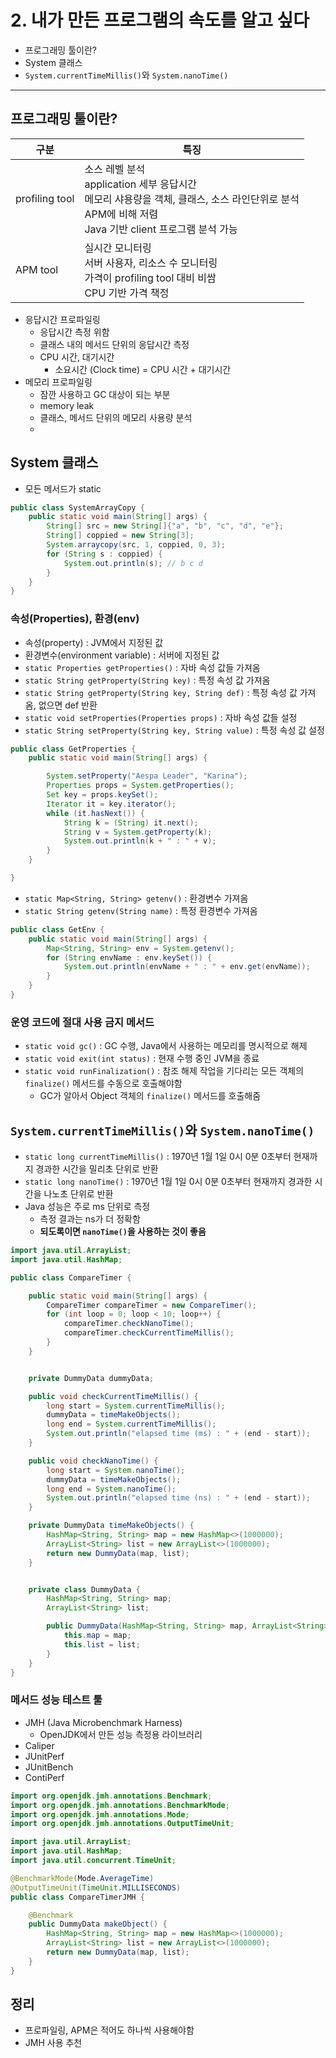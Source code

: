 # 2. 내가 만든 프로그램의 속도를 알고 싶다

- 프로그래밍 툴이란?
- System 클래스
- `System.currentTimeMillis()`와 `System.nanoTime()`

---

## 프로그래밍 툴이란?

| 구분             | 특징                                                                                                               |
|----------------|------------------------------------------------------------------------------------------------------------------|
| profiling tool | 소스 레벨 분석 <br/>application 세부 응답시간<br/>메모리 샤용량을 객체, 클래스, 소스 라인단위로 분석<br/>APM에 비해 저렴<br/>Java 기반 client 프로그램 분석 가능 |
| APM tool       | 실시간 모니터링<br/>서버 사용자, 리소스 수 모니터링<br/>가격이 profiling tool 대비 비쌈<br/>CPU 기반 가격 책정                                    |

- 응답시간 프로파일링
    - 응답시간 측정 위함
    - 클래스 내의 메서드 단위의 응답시간 측정
    - CPU 시간, 대기시간
        - 소요시간 (Clock time) = CPU 시간 + 대기시간
- 메모리 프로파일링
    - 잠깐 사용하고 GC 대상이 되는 부분
    - memory leak
    - 클래스, 메서드 단위의 메모리 사용량 분석
    -

## System 클래스

- 모든 메서드가 static

```Java
public class SystemArrayCopy {
    public static void main(String[] args) {
        String[] src = new String[]{"a", "b", "c", "d", "e"};
        String[] coppied = new String[3];
        System.arraycopy(src, 1, coppied, 0, 3);
        for (String s : coppied) {
            System.out.println(s); // b c d
        }
    }
}
```

### 속성(Properties), 환경(env)

- 속성(property) : JVM에서 지정된 값
- 환경변수(environment variable) : 서버에 지정된 값
- `static Properties getProperties()` : 자바 속성 값들 가져옴
- `static String getProperty(String key)` : 특정 속성 값 가져옴
- `static String getProperty(String key, String def)` : 특정 속성 값 가져옴, 없으면 def 반환
- `static void setProperties(Properties props)` : 자바 속성 값들 설정
- `static String setProperty(String key, String value)` : 특정 속성 값 설정

```Java
public class GetProperties {
    public static void main(String[] args) {

        System.setProperty("Aespa Leader", "Karina");
        Properties props = System.getProperties();
        Set key = props.keySet();
        Iterator it = key.iterator();
        while (it.hasNext()) {
            String k = (String) it.next();
            String v = System.getProperty(k);
            System.out.println(k + " : " + v);
        }
    }

}
```

- `static Map<String, String> getenv()` : 환경변수 가져옴
- `static String getenv(String name)` : 특정 환경변수 가져옴

```Java
public class GetEnv {
    public static void main(String[] args) {
        Map<String, String> env = System.getenv();
        for (String envName : env.keySet()) {
            System.out.println(envName + " : " + env.get(envName));
        }
    }
}
```

### 운영 코드에 절대 사용 금지 메서드

- `static void gc()` : GC 수행, Java에서 사용하는 메모리를 명시적으로 해제
- `static void exit(int status)` : 현재 수행 중인 JVM을 종료
- `static void runFinalization()` : 참조 해제 작업을 기다리는 모든 객체의 `finalize()` 메서드를 수동으로 호출해야함
    - GC가 알아서 Object 객체의 `finalize()` 메서드를 호출해줌

## `System.currentTimeMillis()`와 `System.nanoTime()`

- `static long currentTimeMillis()` : 1970년 1월 1일 0시 0분 0초부터 현재까지 경과한 시간을 밀리초 단위로 반환
- `static long nanoTime()` : 1970년 1월 1일 0시 0분 0초부터 현재까지 경과한 시간을 나노초 단위로 반환
- Java 성능은 주로 ms 단위로 측정
    - 측정 결과는 ns가 더 정확함
    - **되도록이면 `nanoTime()`을 사용하는 것이 좋음**

```Java
import java.util.ArrayList;
import java.util.HashMap;

public class CompareTimer {

    public static void main(String[] args) {
        CompareTimer compareTimer = new CompareTimer();
        for (int loop = 0; loop < 10; loop++) {
            compareTimer.checkNanoTime();
            compareTimer.checkCurrentTimeMillis();
        }
    }


    private DummyData dummyData;

    public void checkCurrentTimeMillis() {
        long start = System.currentTimeMillis();
        dummyData = timeMakeObjects();
        long end = System.currentTimeMillis();
        System.out.println("elapsed time (ms) : " + (end - start));
    }

    public void checkNanoTime() {
        long start = System.nanoTime();
        dummyData = timeMakeObjects();
        long end = System.nanoTime();
        System.out.println("elapsed time (ns) : " + (end - start));
    }

    private DummyData timeMakeObjects() {
        HashMap<String, String> map = new HashMap<>(1000000);
        ArrayList<String> list = new ArrayList<>(1000000);
        return new DummyData(map, list);
    }


    private class DummyData {
        HashMap<String, String> map;
        ArrayList<String> list;

        public DummyData(HashMap<String, String> map, ArrayList<String> list) {
            this.map = map;
            this.list = list;
        }
    }
}
```

### 메서드 성능 테스트 툴

- JMH (Java Microbenchmark Harness)
    - OpenJDK에서 만든 성능 측정용 라이브러리
- Caliper
- JUnitPerf
- JUnitBench
- ContiPerf

```Java
import org.openjdk.jmh.annotations.Benchmark;
import org.openjdk.jmh.annotations.BenchmarkMode;
import org.openjdk.jmh.annotations.Mode;
import org.openjdk.jmh.annotations.OutputTimeUnit;

import java.util.ArrayList;
import java.util.HashMap;
import java.util.concurrent.TimeUnit;

@BenchmarkMode(Mode.AverageTime)
@OutputTimeUnit(TimeUnit.MILLISECONDS)
public class CompareTimerJMH {

    @Benchmark
    public DummyData makeObject() {
        HashMap<String, String> map = new HashMap<>(1000000);
        ArrayList<String> list = new ArrayList<>(1000000);
        return new DummyData(map, list);
    }
}

````

## 정리

- 프로파일링, APM은 적어도 하나씩 사용해야함
- JMH 사용 추천